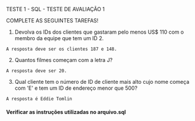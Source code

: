 TESTE 1  - SQL - TESTE DE AVALIAÇÃO 1

COMPLETE AS SEGUINTES TAREFAS!

1. Devolva os IDs dos clientes que gastaram pelo menos US$ 110 com o membro da equipe que tem um ID 2.
````
A resposta deve ser os clientes 187 e 148.
````
2. Quantos filmes começam com a letra J?
````
A resposta deve ser 20.
````
3. Qual cliente tem o número de ID de cliente mais alto cujo nome começa com 'E' e tem um ID de endereço menor que 500?
````
A resposta é Eddie Tomlin
````
#### Verificar as instruções utilizadas no arquivo.sql
